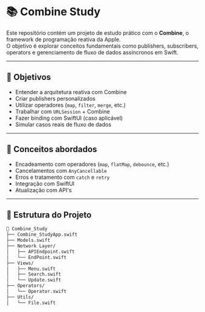 # 📚 Combine Study

Este repositório contém um projeto de estudo prático com o **Combine**, o framework de programação reativa da Apple.  
O objetivo é explorar conceitos fundamentais como publishers, subscribers, operators e gerenciamento de fluxo de dados assíncronos em Swift.

---

## 🚀 Objetivos

- Entender a arquitetura reativa com Combine
- Criar publishers personalizados
- Utilizar operadores (`map`, `filter`, `merge`, etc.)
- Trabalhar com `URLSession` + Combine
- Fazer binding com SwiftUI (caso aplicável)
- Simular casos reais de fluxo de dados

---

## 🧠 Conceitos abordados

- Encadeamento com operadores (`map`, `flatMap`, `debounce`, etc.)
- Cancelamentos com `AnyCancellable`
- Erros e tratamento com `catch` e `retry`
- Integração com SwiftUI
- Atualização com API's

---

## 📂 Estrutura do Projeto

```bash
📁 Combine_Study
├── Combine_StudyApp.swift
├── Models.swift
├── Network Layer/
│   ├── APIEndpoint.swift
│   └── EndPoint.swift
├── Views/
│   ├── Menu.swift
│   ├── Search.swift
│   └── Update.swift
├── Operators/
│   └── Operator.swift
├── Utils/
│   └── File.swift
